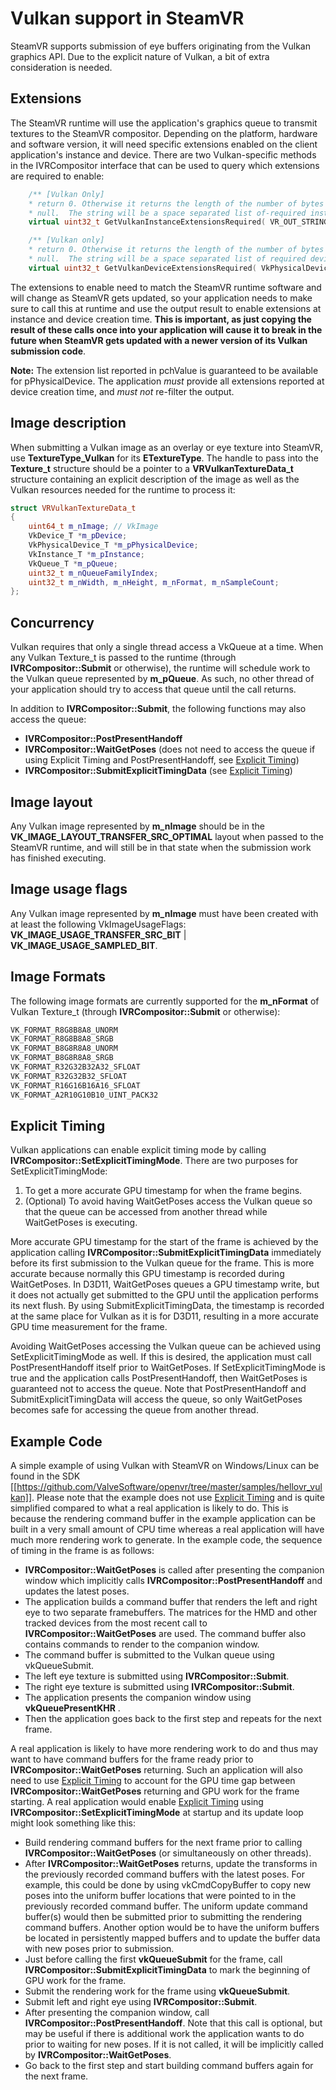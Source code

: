 # Vulkan support in SteamVR

SteamVR supports submission of eye buffers originating from the Vulkan graphics API. Due to the explicit nature of Vulkan, a bit of extra consideration is needed.

## Extensions

The SteamVR runtime will use the application's graphics queue to transmit textures to the SteamVR compositor. Depending on the platform, hardware and software version, it will need specific extensions enabled on the client application's instance and device. There are two Vulkan-specific methods in the IVRCompositor interface that can be used to query which extensions are required to enable:

```c++
	/** [Vulkan Only]
	* return 0. Otherwise it returns the length of the number of bytes necessary to hold this string including the trailing
	* null.  The string will be a space separated list of-required instance extensions to enable in VkCreateInstance */
	virtual uint32_t GetVulkanInstanceExtensionsRequired( VR_OUT_STRING() char *pchValue, uint32_t unBufferSize ) = 0;

	/** [Vulkan only]
	* return 0. Otherwise it returns the length of the number of bytes necessary to hold this string including the trailing
	* null.  The string will be a space separated list of required device extensions to enable in VkCreateDevice */
	virtual uint32_t GetVulkanDeviceExtensionsRequired( VkPhysicalDevice_T *pPhysicalDevice, VR_OUT_STRING() char *pchValue, uint32_t unBufferSize ) = 0;
```

The extensions to enable need to match the SteamVR runtime software and will change as SteamVR gets updated, so your application needs to make sure to call this at runtime and use the output result to enable extensions at instance and device creation time. **This is important, as just copying the result of these calls once into your application will cause it to break in the future when SteamVR gets updated with a newer version of its Vulkan submission code**.

**Note:** The extension list reported in pchValue is guaranteed to be available for pPhysicalDevice. The application *must* provide all extensions reported at device creation time, and *must not* re-filter the output.

## Image description

When submitting a Vulkan image as an overlay or eye texture into SteamVR, use **TextureType_Vulkan** for its **ETextureType**. The handle to pass into the **Texture_t** structure should be a pointer to a **VRVulkanTextureData_t** structure containing an explicit description of the image as well as the Vulkan resources needed for the runtime to process it:

```c++
struct VRVulkanTextureData_t
{
	uint64_t m_nImage; // VkImage
	VkDevice_T *m_pDevice;
	VkPhysicalDevice_T *m_pPhysicalDevice;
	VkInstance_T *m_pInstance;
	VkQueue_T *m_pQueue;
	uint32_t m_nQueueFamilyIndex;
	uint32_t m_nWidth, m_nHeight, m_nFormat, m_nSampleCount;
};
```

## Concurrency

Vulkan requires that only a single thread access a VkQueue at a time.  When any Vulkan Texture_t is passed to the runtime (through **IVRCompositor::Submit** or otherwise), the runtime will schedule work to the Vulkan queue represented by **m_pQueue**. As such, no other thread of your application should try to access that queue until the call returns.

In addition to **IVRCompositor::Submit**, the following functions may also access the queue:
 * **IVRCompositor::PostPresentHandoff**
 * **IVRCompositor::WaitGetPoses** (does not need to access the queue if using Explicit Timing and PostPresentHandoff, see [Explicit Timing](#explicit-timing))
 * **IVRCompositor::SubmitExplicitTimingData** (see [Explicit Timing](#explicit-timing))


## Image layout

Any Vulkan image represented by **m_nImage** should be in the **VK_IMAGE_LAYOUT_TRANSFER_SRC_OPTIMAL** layout when passed to the SteamVR runtime, and will still be in that state when the submission work has finished executing.

## Image usage flags

Any Vulkan image represented by **m_nImage** must have been created with at least the following VkImageUsageFlags: **VK_IMAGE_USAGE_TRANSFER_SRC_BIT** | **VK_IMAGE_USAGE_SAMPLED_BIT**.

## Image Formats

The following image formats are currently supported for the **m_nFormat** of Vulkan Texture_t (through **IVRCompositor::Submit** or otherwise):

```c++
VK_FORMAT_R8G8B8A8_UNORM
VK_FORMAT_R8G8B8A8_SRGB
VK_FORMAT_B8G8R8A8_UNORM
VK_FORMAT_B8G8R8A8_SRGB
VK_FORMAT_R32G32B32A32_SFLOAT
VK_FORMAT_R32G32B32_SFLOAT
VK_FORMAT_R16G16B16A16_SFLOAT
VK_FORMAT_A2R10G10B10_UINT_PACK32
```

## Explicit Timing
Vulkan applications can enable explicit timing mode by calling **IVRCompositor::SetExplicitTimingMode**.  There are two purposes for SetExplicitTimingMode:
1. To get a more accurate GPU timestamp for when the frame begins.
2. (Optional) To avoid having WaitGetPoses access the Vulkan queue so that the queue can be accessed from another thread while WaitGetPoses is executing.

More accurate GPU timestamp for the start of the frame is achieved by the application calling **IVRCompositor::SubmitExplicitTimingData** immediately before its first submission to the Vulkan queue for the frame.  This is more accurate because normally this GPU timestamp is recorded during WaitGetPoses.  In D3D11, WaitGetPoses queues a GPU timestamp write, but it does not actually get submitted to the GPU until the application performs its next flush.  By using SubmitExplicitTimingData, the timestamp is recorded at the same place for Vulkan as it is for D3D11, resulting in a more accurate GPU time measurement for the frame.

Avoiding WaitGetPoses accessing the Vulkan queue can be achieved using SetExplicitTimingMode as well.  If this is desired, the application must call PostPresentHandoff itself prior to WaitGetPoses.  If SetExplicitTimingMode is true and the application calls PostPresentHandoff, then WaitGetPoses is guaranteed not to access the queue.  Note that PostPresentHandoff and SubmitExplicitTimingData will access the queue, so only WaitGetPoses becomes safe for accessing the queue from another thread.

## Example Code
A simple example of using Vulkan with SteamVR on Windows/Linux can be found in the SDK [[https://github.com/ValveSoftware/openvr/tree/master/samples/hellovr_vulkan]].  Please note that the example does not use [Explicit Timing](#explicit-timing) and is quite simplified compared to what a real application is likely to do.  This is because the rendering command buffer in the example application can be built in a very small amount of CPU time whereas a real application will have much more rendering work to generate.  In the example code, the sequence of timing in the frame is as follows:

* **IVRCompositor::WaitGetPoses** is called after presenting the companion window which implicitly calls **IVRCompositor::PostPresentHandoff** and updates the latest poses.  
* The application builds a command buffer that renders the left and right eye to two separate framebuffers.  The matrices for the HMD and other tracked devices from the most recent call to **IVRCompositor::WaitGetPoses** are used.  The command buffer also contains commands to render to the companion window.
* The command buffer is submitted to the Vulkan queue using vkQueueSubmit.
* The left eye texture is submitted using **IVRCompositor::Submit**.
* The right eye texture is submitted using **IVRCompositor::Submit**.
* The application presents the companion window using **vkQueuePresentKHR** .
* Then the application goes back to the first step and repeats for the next frame.

A real application is likely to have more rendering work to do and thus may want to have command buffers for the frame ready prior to **IVRCompositor::WaitGetPoses** returning.  Such an application will also need to use [Explicit Timing](#explicit-timing) to account for the GPU time gap between **IVRCompositor::WaitGetPoses** returning and GPU work for the frame starting.  A real application would enable [Explicit Timing](#explicit-timing) using **IVRCompositor::SetExplicitTimingMode** at startup and its update loop might look something like this:

* Build rendering command buffers for the next frame prior to calling **IVRCompositor::WaitGetPoses** (or simultaneously on other threads).
* After **IVRCompositor::WaitGetPoses** returns, update the transforms in the previously recorded command buffers with the latest poses.  For example, this could be done by using vkCmdCopyBuffer to copy new poses into the uniform buffer locations that were pointed to in the previously recorded command buffer.  The uniform update command buffer(s) would then be submitted prior to submitting the rendering command buffers.  Another option would be to have the uniform buffers be located in persistently mapped buffers and to update the buffer data with new poses prior to submission.
* Just before calling the first **vkQueueSubmit** for the frame, call **IVRCompositor::SubmitExplicitTimingData** to mark the beginning of GPU work for the frame.
* Submit the rendering work for the frame using **vkQueueSubmit**.
* Submit left and right eye using **IVRCompositor::Submit**.
* After presenting the companion window, call **IVRCompositor::PostPresentHandoff**.  Note that this call is optional, but may be useful if there is additional work the application wants to do prior to waiting for new poses.  If it is not called, it will be implicitly called by **IVRCompositor::WaitGetPoses**.
* Go back to the first step and start building command buffers again for the next frame.

